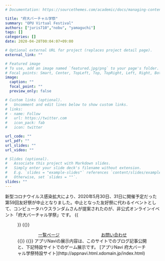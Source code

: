 ```yaml
---
# Documentation: https://sourcethemes.com/academic/docs/managing-content/

title: "府大バーチャル学祭"
summary: "OPU Virtual Festival"
authors: ["juris710","nobu", "yamaguchi"]
tags: []
categories: []
date: 2020-04-28T00:04:07+09:00

# Optional external URL for project (replaces project detail page).
external_link: ""

# Featured image
# To use, add an image named `featured.jpg/png` to your page's folder.
# Focal points: Smart, Center, TopLeft, Top, TopRight, Left, Right, BottomLeft, Bottom, BottomRight.
image:
  caption: ""
  focal_point: ""
  preview_only: false

# Custom links (optional).
#   Uncomment and edit lines below to show custom links.
# links:
# - name: Follow
#   url: https://twitter.com
#   icon_pack: fab
#   icon: twitter

url_code: ""
url_pdf: ""
url_slides: ""
url_video: ""

# Slides (optional).
#   Associate this project with Markdown slides.
#   Simply enter your slide deck's filename without extension.
#   E.g. `slides = "example-slides"` references `content/slides/example-slides.md`.
#   Otherwise, set `slides = ""`.
slides: ""
---
```

新型コロナウイルス感染拡大により、2020年5月30日、31日に開催予定だった第59回友好祭が中止となりました。中止となった友好祭に代わるイベントとして、コンピュータハウスランダムさんが提案されたのが、非公式オンラインイベント「府大バーチャル学祭」です。
{{<figure src="festival-image.jpg" >}}
{{<safe-html>}}
<div style="display: flex; justify-content: space-around;">
  <a href="https://ch-random.net/post/167">一覧ページ</a>
  <a href="mailto:computer.house.random@gmail.com">お問い合わせ</a>
</div>
{{</safe-html>}}
{{<tweet user="SystemOpu" id="1263016918182539264">}}
アプリNaviの展示内容は、このサイトでのブログ記事公開と、下記特設サイトでのゲーム展示です。  
[アプリNavi 府大バーチャル学祭特設サイト](http://appnavi.html.xdomain.jp/index.html)
